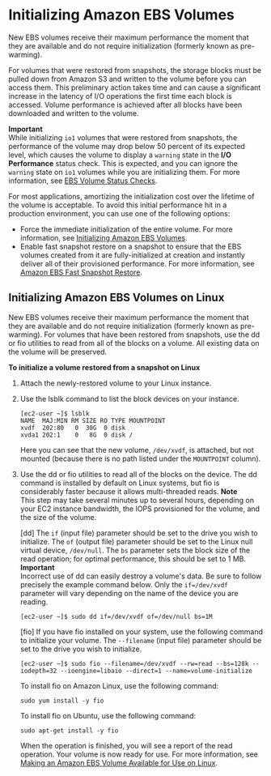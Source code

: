 # Initializing Amazon EBS Volumes<a name="ebs-initialize"></a>

New EBS volumes receive their maximum performance the moment that they are available and do not require initialization \(formerly known as pre\-warming\)\.

For volumes that were restored from snapshots, the storage blocks must be pulled down from Amazon S3 and written to the volume before you can access them\. This preliminary action takes time and can cause a significant increase in the latency of I/O operations the first time each block is accessed\. Volume performance is achieved after all blocks have been downloaded and written to the volume\.

**Important**  
While initializing `io1` volumes that were restored from snapshots, the performance of the volume may drop below 50 percent of its expected level, which causes the volume to display a `warning` state in the **I/O Performance** status check\. This is expected, and you can ignore the `warning` state on `io1` volumes while you are initializing them\. For more information, see [EBS Volume Status Checks](monitoring-volume-status.md#monitoring-volume-checks)\.

For most applications, amortizing the initialization cost over the lifetime of the volume is acceptable\. To avoid this initial performance hit in a production environment, you can use one of the following options:
+ Force the immediate initialization of the entire volume\. For more information, see [Initializing Amazon EBS Volumes](#ebs-initialize)\.
+ Enable fast snapshot restore on a snapshot to ensure that the EBS volumes created from it are fully\-initialized at creation and instantly deliver all of their provisioned performance\. For more information, see [Amazon EBS Fast Snapshot Restore](ebs-fast-snapshot-restore.md)\.

## Initializing Amazon EBS Volumes on Linux<a name="ebs-initialize-linux"></a>

New EBS volumes receive their maximum performance the moment that they are available and do not require initialization \(formerly known as pre\-warming\)\. For volumes that have been restored from snapshots, use the dd or fio utilities to read from all of the blocks on a volume\. All existing data on the volume will be preserved\.

**To initialize a volume restored from a snapshot on Linux**

1. Attach the newly\-restored volume to your Linux instance\.

1. Use the lsblk command to list the block devices on your instance\.

   ```
   [ec2-user ~]$ lsblk
   NAME  MAJ:MIN RM SIZE RO TYPE MOUNTPOINT
   xvdf  202:80   0  30G  0 disk
   xvda1 202:1    0   8G  0 disk /
   ```

   Here you can see that the new volume, `/dev/xvdf`, is attached, but not mounted \(because there is no path listed under the `MOUNTPOINT` column\)\.

1. <a name="initialize-snapshot-step"></a>Use the dd or fio utilities to read all of the blocks on the device\. The dd command is installed by default on Linux systems, but fio is considerably faster because it allows multi\-threaded reads\.
**Note**  
This step may take several minutes up to several hours, depending on your EC2 instance bandwidth, the IOPS provisioned for the volume, and the size of the volume\.

   \[dd\] The `if` \(input file\) parameter should be set to the drive you wish to initialize\. The `of` \(output file\) parameter should be set to the Linux null virtual device, `/dev/null`\. The `bs` parameter sets the block size of the read operation; for optimal performance, this should be set to 1 MB\.
**Important**  
Incorrect use of dd can easily destroy a volume's data\. Be sure to follow precisely the example command below\. Only the `if=/dev/xvdf` parameter will vary depending on the name of the device you are reading\.

   ```
   [ec2-user ~]$ sudo dd if=/dev/xvdf of=/dev/null bs=1M
   ```

   \[fio\] If you have fio installed on your system, use the following command to initialize your volume\. The `--filename` \(input file\) parameter should be set to the drive you wish to initialize\.

   ```
   [ec2-user ~]$ sudo fio --filename=/dev/xvdf --rw=read --bs=128k --iodepth=32 --ioengine=libaio --direct=1 --name=volume-initialize
   ```

   To install fio on Amazon Linux, use the following command:

   ```
   sudo yum install -y fio
   ```

   To install fio on Ubuntu, use the following command:

   ```
   sudo apt-get install -y fio
   ```

   When the operation is finished, you will see a report of the read operation\. Your volume is now ready for use\. For more information, see [Making an Amazon EBS Volume Available for Use on Linux](ebs-using-volumes.md)\.